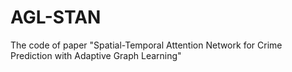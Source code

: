 # AGL-STAN
The code of paper "Spatial-Temporal Attention Network for Crime Prediction with Adaptive Graph Learning"
